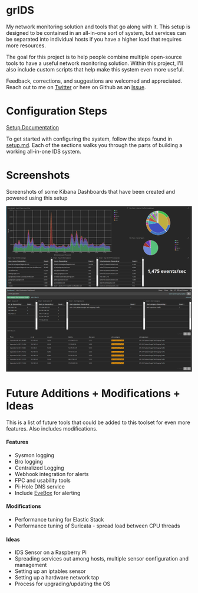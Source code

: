 # grIDS
My network monitoring solution and tools that go along with it. This setup is designed to be contained in an all-in-one sort of system, but services can be separated into individual hosts if you have a higher load that requires more resources.

The goal for this project is to help people combine multiple open-source tools to have a useful network monitoring solution. Within this project, I'll also include custom scripts that help make this system even more useful.

Feedback, corrections, and suggestions are welcomed and appreciated. Reach out to me on [Twitter](https://www.twitter.com/0xgradius) or here on Github as an [Issue](https://github.com/gradiuscypher/grIDS/issues).

# Configuration Steps

[Setup Documentation](docs/setup.md)

To get started with configuring the system, follow the steps found in [setup.md](docs/setup.md). Each of the sections walks you through the parts of building a working all-in-one IDS system.

# Screenshots
Screenshots of some Kibana Dashboards that have been created and powered using this setup

![DASH1](docs/images/overview_dash.PNG)
![DASH2](docs/images/dashboard_alert_exploration.PNG)

# Future Additions + Modifications + Ideas
This is a list of future tools that could be added to this toolset for even more features. Also includes modifications.

#### Features
* Sysmon logging
* Bro logging
* Centralized Logging
* Webhook integration for alerts
* FPC and usability tools
* Pi-Hole DNS service
* Include [EveBox](https://evebox.org/) for alerting

#### Modifications
* Performance tuning for Elastic Stack
* Performance tuning of Suricata - spread load between CPU threads

#### Ideas
* IDS Sensor on a Raspberry Pi
* Spreading services out among hosts, multiple sensor configuration and management
* Setting up an iptables sensor
* Setting up a hardware network tap
* Process for upgrading/updating the OS
